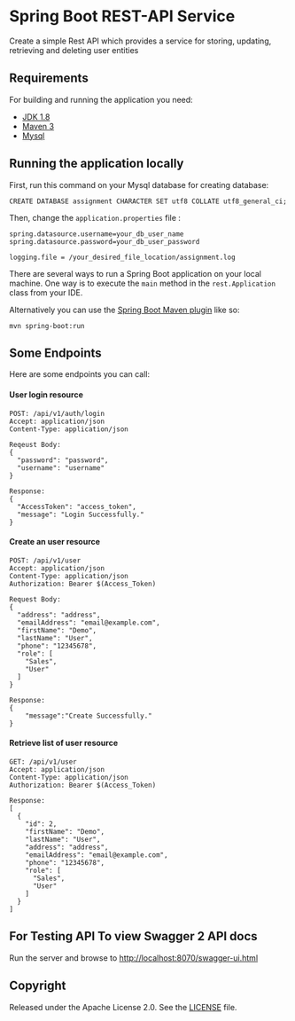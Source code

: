 # Spring Boot REST-API Service

Create a simple Rest API which provides a service for storing, updating, retrieving and deleting user entities

## Requirements

For building and running the application you need:

- [JDK 1.8](http://www.oracle.com/technetwork/java/javase/downloads/jdk8-downloads-2133151.html)
- [Maven 3](https://maven.apache.org)
- [Mysql](https://www.mysql.com/downloads/)

## Running the application locally

First, run this command on your Mysql database for creating database:

```
CREATE DATABASE assignment CHARACTER SET utf8 COLLATE utf8_general_ci;
```

Then, change the `application.properties` file :

```
spring.datasource.username=your_db_user_name
spring.datasource.password=your_db_user_password

logging.file = /your_desired_file_location/assignment.log
```

There are several ways to run a Spring Boot application on your local machine. 
One way is to execute the `main` method in the `rest.Application` class from your IDE.

Alternatively you can use the [Spring Boot Maven plugin](https://docs.spring.io/spring-boot/docs/current/reference/html/build-tool-plugins-maven-plugin.html) like so:

```shell
mvn spring-boot:run
```

## Some Endpoints

Here are some endpoints you can call:

#### User login resource

```
POST: /api/v1/auth/login
Accept: application/json
Content-Type: application/json

Reqeust Body:
{
  "password": "password",
  "username": "username"
}

Response:
{
  "AccessToken": "access_token",
  "message": "Login Successfully."
}
```

#### Create an user resource

```
POST: /api/v1/user
Accept: application/json
Content-Type: application/json
Authorization: Bearer $(Access_Token)

Request Body:
{
  "address": "address",
  "emailAddress": "email@example.com",
  "firstName": "Demo",
  "lastName": "User",
  "phone": "12345678",
  "role": [
    "Sales",
    "User"
  ]
}

Response:
{
    "message":"Create Successfully."
}
```

#### Retrieve list of user resource

```
GET: /api/v1/user
Accept: application/json
Content-Type: application/json
Authorization: Bearer $(Access_Token)

Response:
[
  {
    "id": 2,
    "firstName": "Demo",
    "lastName": "User",
    "address": "address",
    "emailAddress": "email@example.com",
    "phone": "12345678",
    "role": [
      "Sales",
      "User"
    ]
  }
]
```

## For Testing API To view Swagger 2 API docs

Run the server and browse to [http://localhost:8070/swagger-ui.html](http://localhost:8090/swagger-ui.html)

## Copyright

Released under the Apache License 2.0. See the [LICENSE](https://github.com/codecentric/springboot-sample-app/blob/master/LICENSE) file.
